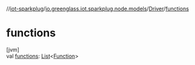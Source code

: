 //[iot-sparkplug](../../../index.md)/[io.greenglass.iot.sparkplug.node.models](../index.md)/[Driver](index.md)/[functions](functions.md)

# functions

[jvm]\
val [functions](functions.md): [List](https://kotlinlang.org/api/latest/jvm/stdlib/kotlin.collections/-list/index.html)&lt;[Function](../../io.greenglass.iot.sparkplug.datatypes/-function/index.md)&gt;
